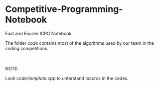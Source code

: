# Competitive-Programming-Notebook
Fast and Fourier ICPC Notebook.

The folder *code* contains most of the algorithms used by our team in the coding competitions.



\
\
NOTE:

Look *code/template.cpp* to unterstand macros in the codes.
